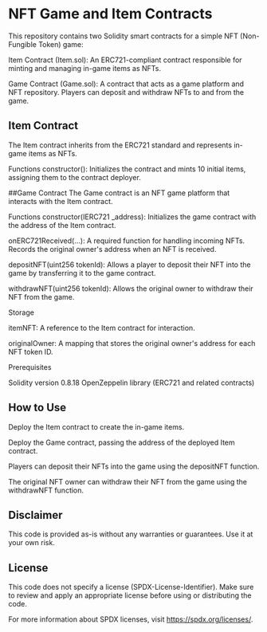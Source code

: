 # NFT Game and Item Contracts

This repository contains two Solidity smart contracts for a simple NFT (Non-Fungible Token) game:

Item Contract (Item.sol): An ERC721-compliant contract responsible for minting and managing in-game items as NFTs.

Game Contract (Game.sol): A contract that acts as a game platform and NFT repository. Players can deposit and withdraw NFTs to and from the game.

## Item Contract
The Item contract inherits from the ERC721 standard and represents in-game items as NFTs.

Functions
constructor(): Initializes the contract and mints 10 initial items, assigning them to the contract deployer.

##Game Contract
The Game contract is an NFT game platform that interacts with the Item contract.

Functions
constructor(IERC721 _address): Initializes the game contract with the address of the Item contract.

onERC721Received(...): A required function for handling incoming NFTs. Records the original owner's address when an NFT is received.

depositNFT(uint256 tokenId): Allows a player to deposit their NFT into the game by transferring it to the game contract.

withdrawNFT(uint256 tokenId): Allows the original owner to withdraw their NFT from the game.

Storage

itemNFT: A reference to the Item contract for interaction.

originalOwner: A mapping that stores the original owner's address for each NFT token ID.

Prerequisites

Solidity version 0.8.18
OpenZeppelin library (ERC721 and related contracts)

## How to Use
Deploy the Item contract to create the in-game items.

Deploy the Game contract, passing the address of the deployed Item contract.

Players can deposit their NFTs into the game using the depositNFT function.

The original NFT owner can withdraw their NFT from the game using the withdrawNFT function.

## Disclaimer
This code is provided as-is without any warranties or guarantees. Use it at your own risk.

## License
This code does not specify a license (SPDX-License-Identifier). Make sure to review and apply an appropriate license before using or distributing the code.

For more information about SPDX licenses, visit https://spdx.org/licenses/.
